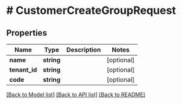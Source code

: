 # # CustomerCreateGroupRequest


## Properties 


Name | Type | Description | Notes
------------ | ------------- | ------------- | -------------
**name**| **string** |   | [optional]
**tenant_id**| **string** |   | [optional]
**code**| **string** |   | [optional]


[[Back to Model list]](../../README.md#models) [[Back to API list]](../../README.md#endpoints) [[Back to README]](../../README.md)

